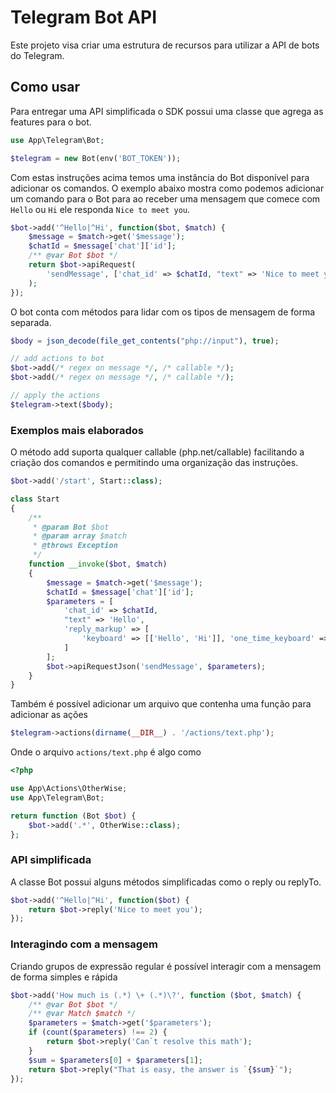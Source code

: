 # Telegram Bot API

Este projeto visa criar uma estrutura de recursos para utilizar a API de bots do Telegram.

## Como usar

Para entregar uma API simplificada o SDK possui uma classe que agrega as features para o bot.
```php
use App\Telegram\Bot;

$telegram = new Bot(env('BOT_TOKEN'));
```
Com estas instruções acima temos uma instância do Bot disponível para adicionar os comandos.
O exemplo abaixo mostra como podemos adicionar um comando para o Bot para ao receber uma mensagem que comece com `Hello` ou `Hi` ele responda `Nice to meet you`.
```php
$bot->add('^Hello|^Hi', function($bot, $match) {
    $message = $match->get('$message');
    $chatId = $message['chat']['id'];
    /** @var Bot $bot */
    return $bot->apiRequest(
        'sendMessage', ['chat_id' => $chatId, "text" => 'Nice to meet you']
    );
});
```

O bot conta com métodos para lidar com os tipos de mensagem de forma separada.
```php
$body = json_decode(file_get_contents("php://input"), true);

// add actions to bot
$bot->add(/* regex on message */, /* callable */);
$bot->add(/* regex on message */, /* callable */);

// apply the actions
$telegram->text($body);
```

### Exemplos mais elaborados

O método add suporta qualquer callable (php.net/callable) facilitando a criação dos comandos e permitindo uma organização das instruções.

```php
$bot->add('/start', Start::class);

class Start
{
    /**
     * @param Bot $bot
     * @param array $match
     * @throws Exception
     */
    function __invoke($bot, $match)
    {
        $message = $match->get('$message');
        $chatId = $message['chat']['id'];
        $parameters = [
            'chat_id' => $chatId,
            "text" => 'Hello',
            'reply_markup' => [
                'keyboard' => [['Hello', 'Hi']], 'one_time_keyboard' => true, 'resize_keyboard' => true
            ]
        ];
        $bot->apiRequestJson('sendMessage', $parameters);
    }
}
```

Também é possível adicionar um arquivo que contenha uma função para adicionar as ações
```php
$telegram->actions(dirname(__DIR__) . '/actions/text.php');
```
Onde o arquivo `actions/text.php` é algo como
```php
<?php

use App\Actions\OtherWise;
use App\Telegram\Bot;

return function (Bot $bot) {
    $bot->add('.*', OtherWise::class);
};
```

### API simplificada

A classe Bot possui alguns métodos simplificadas como o reply ou replyTo.
```php
$bot->add('^Hello|^Hi', function($bot) {
    return $bot->reply('Nice to meet you');
});
```

### Interagindo com a mensagem

Criando grupos de expressão regular é possível interagir com a mensagem de forma simples e rápida
```php
$bot->add('How much is (.*) \+ (.*)\?', function ($bot, $match) {
    /** @var Bot $bot */
    /** @var Match $match */
    $parameters = $match->get('$parameters');
    if (count($parameters) !== 2) {
        return $bot->reply('Can`t resolve this math');
    }
    $sum = $parameters[0] + $parameters[1];
    return $bot->reply("That is easy, the answer is `{$sum}`");
});
```
